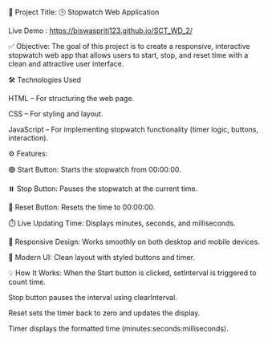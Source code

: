 📌 Project Title: 🕒 Stopwatch Web Application

  Live Demo : https://biswaspriti123.github.io/SCT_WD_2/


✅ Objective:
The goal of this project is to create a responsive, interactive stopwatch web app that allows users to start, stop, and reset time with a clean and attractive user interface.



🛠️ Technologies Used


HTML – For structuring the web page.

CSS – For styling and layout.

JavaScript – For implementing stopwatch functionality (timer logic, buttons, interaction).


⚙️ Features:


🟢 Start Button: Starts the stopwatch from 00:00:00.

⏸️ Stop Button: Pauses the stopwatch at the current time.

🔁 Reset Button: Resets the time to 00:00:00.

⏱️ Live Updating Time: Displays minutes, seconds, and milliseconds.

📱 Responsive Design: Works smoothly on both desktop and mobile devices.

🎨 Modern UI: Clean layout with styled buttons and timer.


💡 How It Works:
When the Start button is clicked, setInterval is triggered to count time.

Stop button pauses the interval using clearInterval.

Reset sets the timer back to zero and updates the display.

Timer displays the formatted time (minutes:seconds:milliseconds).

